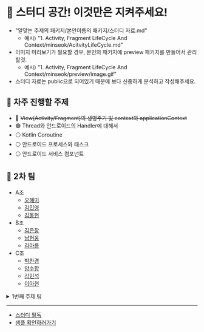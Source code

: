 # 📢 스터디 공간! 이것만은 지켜주세요!

- "알맞는 주제의 패키지/본인이름의 패키지/스터디 자료.md"
  - 예시) "1. Activity, Fragment LifeCycle And Context/minseok/AcitvityLifeCycle.md"
- 이미지 미리보기가 필요할 경우, 본인의 패키지에 preview 패키지를 만들어서 관리할것.
  - 예시) "1. Activity, Fragment LifeCycle And Context/minseok/preview/image.gif"
- 스터디 자료는 public으로 되어있기 때문에 보다 신중하게 분석하고 작성해주세요.

## 📰 차주 진행할 주제

- 🔴 ~~View(Activity/Fragment)의 생명주기 및 context와 applicationContext~~
- 🟢 Thread와 안드로이드의 Handler에 대해서
- ⚪ Kotlin Coroutine
- ⚪ 안드로이드 프로세스와 태스크
- ⚪ 안드로이드 서비스 컴포넌트

## 🤝 2차 팀
- A조
  - [오혜미](https://github.com/Yeoboya-Android-Study/Study/tree/main/1_Activity_Fragment_LifeCycle_And_Context/hyemi)
  - [김민영](https://github.com/Yeoboya-Android-Study/Study/tree/main/1_Activity_Fragment_LifeCycle_And_Context/minyoung)
  - [김동현](https://github.com/Yeoboya-Android-Study/Study/tree/main/1_Activity_Fragment_LifeCycle_And_Context/donghyun)
- B조
  - [김은창](https://github.com/Yeoboya-Android-Study/Study/tree/main/1_Activity_Fragment_LifeCycle_And_Context/eunchang)
  - [남현웅](https://github.com/Yeoboya-Android-Study/Study/tree/main/1_Activity_Fragment_LifeCycle_And_Context/hyunwoong)
  - [김아름](https://github.com/Yeoboya-Android-Study/Study/tree/main/1_Activity_Fragment_LifeCycle_And_Context/areum)
- C조
  - [박찬경](https://github.com/Yeoboya-Android-Study/Study/tree/main/1_Activity_Fragment_LifeCycle_And_Context/chankyung/LifecycleTester)
  - [양수향](https://github.com/Yeoboya-Android-Study/Study/tree/main/1_Activity_Fragment_LifeCycle_And_Context/soohyang)
  - [김민석](https://github.com/Yeoboya-Android-Study/Study/tree/main/1_Activity_Fragment_LifeCycle_And_Context/minseok)
  - [이아현](https://github.com/Yeoboya-Android-Study/Study/tree/main/1_Activity_Fragment_LifeCycle_And_Context/ahhyeon)
  

<details>
<summary>1번째 주제 팀</summary>
<div markdown="1">

- A조
  - [오혜미](https://github.com/Yeoboya-Android-Study/Study/tree/main/1_Activity_Fragment_LifeCycle_And_Context/hyemi)
  - [이아현](https://github.com/Yeoboya-Android-Study/Study/tree/main/1_Activity_Fragment_LifeCycle_And_Context/ahhyeon)
  - [김민영](https://github.com/Yeoboya-Android-Study/Study/tree/main/1_Activity_Fragment_LifeCycle_And_Context/minyoung)
- B조
  - [김은창](https://github.com/Yeoboya-Android-Study/Study/tree/main/1_Activity_Fragment_LifeCycle_And_Context/eunchang)
  - [김아름](https://github.com/Yeoboya-Android-Study/Study/tree/main/1_Activity_Fragment_LifeCycle_And_Context/areum)
  - [김동현](https://github.com/Yeoboya-Android-Study/Study/tree/main/1_Activity_Fragment_LifeCycle_And_Context/donghyun)
- C조
  - [박찬경](https://github.com/Yeoboya-Android-Study/Study/tree/main/1_Activity_Fragment_LifeCycle_And_Context/chankyung/LifecycleTester)
  - [양수향](https://github.com/Yeoboya-Android-Study/Study/tree/main/1_Activity_Fragment_LifeCycle_And_Context/soohyang)
  - [김민석](https://github.com/Yeoboya-Android-Study/Study/tree/main/1_Activity_Fragment_LifeCycle_And_Context/minseok)
  - [남현웅](https://github.com/Yeoboya-Android-Study/Study/tree/main/1_Activity_Fragment_LifeCycle_And_Context/hyunwoong)


</div>
</details>

---

- [스터디 필독](https://github.com/Yeoboya-Android-Study/Study/wiki)
- [샘플 확인하러가기](https://github.com/Yeoboya-Android-Study/Study/wiki/Sample)

